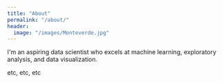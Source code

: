 ```yaml
---
title: "About"
permalink: "/about/"
header:
  image: "/images/Monteverde.jpg"
---
```


I'm an aspiring data scientist who excels at machine learning, exploratory
analysis, and data visualization.

etc, etc, etc
